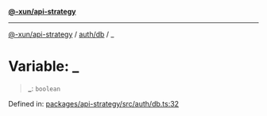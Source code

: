 [**@-xun/api-strategy**](../../README.md)

***

[@-xun/api-strategy](../../README.md) / [auth/db](README.md) / \_

# Variable: \_

> **\_**: `boolean`

Defined in: [packages/api-strategy/src/auth/db.ts:32](https://github.com/Xunnamius/api-utils/blob/ee7740d17f3fcf19933c048d9a79c5c0520267a8/packages/api-strategy/src/auth/db.ts#L32)
